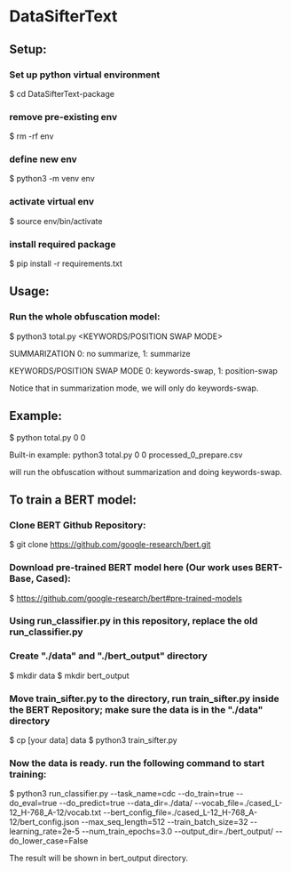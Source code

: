 # DataSifterText

## Setup:
### Set up python virtual environment
$ cd DataSifterText-package
### remove pre-existing env
$ rm -rf env
### define new env
$ python3 -m venv env
### activate virtual env
$ source env/bin/activate
### install required package
$ pip install -r requirements.txt

## Usage:

### Run the whole obfuscation model:

$ python3 total.py <SUMMARIZATION> <KEYWORDS/POSITION SWAP MODE>

SUMMARIZATION 0: no summarize, 1: summarize

KEYWORDS/POSITION SWAP MODE 0: keywords-swap, 1: position-swap

Notice that in summarization mode, we will only do keywords-swap.
	
## Example: 
$ python total.py 0 0 <filename>

Built-in example:
python3 total.py 0 0 processed_0_prepare.csv

will run the obfuscation without summarization and doing keywords-swap.


## To train a BERT model:
### Clone BERT Github Repository:
$ git clone https://github.com/google-research/bert.git
### Download pre-trained BERT model here (Our work uses BERT-Base, Cased):
$ https://github.com/google-research/bert#pre-trained-models
### Using run_classifier.py in this repository, replace the old run_classifier.py
### Create "./data" and "./bert_output" directory
$ mkdir data
$ mkdir bert_output
### Move train_sifter.py to the directory, run train_sifter.py inside the BERT Repository; make sure the data is in the "./data" directory
$ cp [your data] data
$ python3 train_sifter.py
### Now the data is ready. run the following command to start training:
$ python3 run_classifier.py --task_name=cdc --do_train=true --do_eval=true --do_predict=true --data_dir=./data/ --vocab_file=./cased_L-12_H-768_A-12/vocab.txt --bert_config_file=./cased_L-12_H-768_A-12/bert_config.json --max_seq_length=512 --train_batch_size=32 --learning_rate=2e-5 --num_train_epochs=3.0 --output_dir=./bert_output/ --do_lower_case=False

The result will be shown in bert_output directory.

